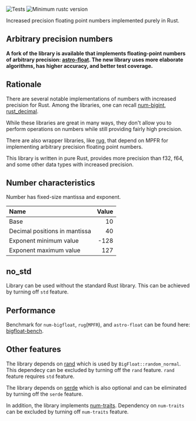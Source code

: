 ![Tests](https://github.com/stencillogic/num-bigfloat/workflows/Rust/badge.svg)
![Minimum rustc version](https://img.shields.io/badge/rustc-1.62.1+-blue.svg)


Increased precision floating point numbers implemented purely in Rust. 

## Arbitrary precision numbers

**A fork of the library is available that implements floating-point numbers of arbitrary precision: [astro-float](https://github.com/stencillogic/astro-float).
The new library uses more elaborate algorithms, has higher accuracy, and better test coverage.**

## Rationale

There are several notable implementations of numbers with increased precision for Rust. Among the libraries, one can recall [num-bigint](https://crates.io/crates/num-bigint), [rust_decimal](https://crates.io/crates/rust_decimal).

While these libraries are great in many ways, they don't allow you to perform operations on numbers while still providing fairly high precision.

There are also wrapper libraries, like [rug](https://crates.io/crates/rug), that depend on MPFR for implementing arbitrary precision floating point numbers.

This library is written in pure Rust, provides more precision than f32, f64, and some other data types with increased precision.

## Number characteristics

Number has fixed-size mantissa and exponent.

| Name                          | Value  |
|:------------------------------|-------:|
| Base                          |     10 |
| Decimal positions in mantissa |     40 |
| Exponent minimum value        |   -128 |
| Exponent maximum value        |    127 |


## no_std

Library can be used without the standard Rust library. This can be achieved by turning off `std` feature.


## Performance

Benchmark for `num-bigfloat`, `rug`(`MPFR`), and `astro-float` can be found here: [bigfloat-bench](https://github.com/stencillogic/bigfloat-bench).

## Other features

The library depends on [rand](https://crates.io/crates/rand) which is used by `BigFloat::random_normal`. This dependecy can be excluded by turning off the `rand` feature. `rand` feature requires `std` feature.

The library depends on [serde](https://crates.io/crates/serde) which is also optional and can be eliminated by turning off the `serde` feature.

In addition, the library implements [num-traits](https://crates.io/crates/num_traits). Dependency on `num-traits` can be excluded by turning off `num-traits` feature.